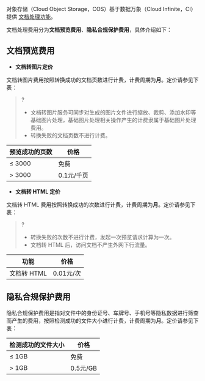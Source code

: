 对象存储（Cloud Object Storage，COS）基于数据万象（Cloud Infinite，CI）提供 [文档处理功能](https://cloud.tencent.com/document/product/436/45906)。


文档处理费用分为**文档预览费用**、**隐私合规保护费用**，具体介绍如下：

## 文档预览费用

- **文档转图片定价**

文档转图片费用按照转换成功的文档页数进行计费，计费周期为**月**。定价请参见下表：
>?
> - 文档转图片服务可同步对生成的图片文件进行缩放、裁剪、添加水印等基础图片处理，基础图片处理相关操作产生的计费隶属于基础图片处理费用。
> - 转换失败的文档页数不进行计费。
> 

| 预览成功的页数 | 价格       |
| -------------- | ---------- |
| ≤ 3000          | 免费       |
| > 3000          | 0.1元/千页 |

- **文档转 HTML 定价**

文档转 HTML 费用按照转换成功的次数进行计费，计费周期为**月**。定价请参见下表：

>? 
>- 转换失败的次数不进行计费，发起一次预览请求计算为一次。
>- 文档转 HTML 后，访问文档不产生外网下行流量。

| 功能           | 价格         |
| -------------- | ------------ |
| 文档转 HTML | 0.01元/次 |

## 隐私合规保护费用

隐私合规保护费用是指对文件中的身份证号、车牌号、手机号等隐私数据进行筛查而产生的费用，按照检测成功的文件大小进行计费，计费周期为**月**。定价请参见下表：

| 检测成功的文件大小 | 价格     |
| ------------------ | -------- |
| ≤ 1GB               | 免费     |
| > 1GB               | 0.5元/GB |
